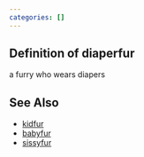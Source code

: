```yaml
---
categories: []
---
```


## Definition of diaperfur

a furry who wears diapers

## See Also

- [kidfur](./kidfur)
- [babyfur](./babyfur)
- [sissyfur](./sissyfur)
